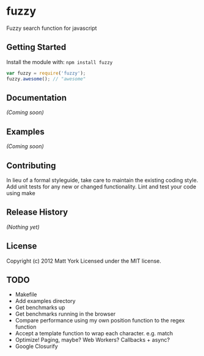 # fuzzy

Fuzzy search function for javascript

## Getting Started
Install the module with: `npm install fuzzy`

```javascript
var fuzzy = require('fuzzy');
fuzzy.awesome(); // "awesome"
```

## Documentation
_(Coming soon)_

## Examples
_(Coming soon)_

## Contributing
In lieu of a formal styleguide, take care to maintain the existing coding style. Add unit tests for any new or changed functionality. Lint and test your code using make

## Release History
_(Nothing yet)_

## License
Copyright (c) 2012 Matt York
Licensed under the MIT license.

## TODO

- Makefile
- Add examples directory
- Get benchmarks up
- Get benchmarks running in the browser
- Compare performance using my own position function to the regex function
- Accept a template function to wrap each character. e.g. <span>m</span>atch
- Optimize! Paging, maybe? Web Workers? Callbacks + async?
- Google Closurify
